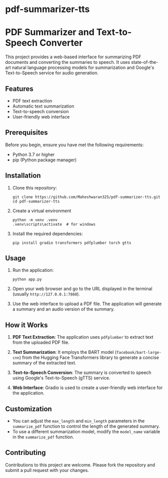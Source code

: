 ﻿# pdf-summarizer-tts
# PDF Summarizer and Text-to-Speech Converter

This project provides a web-based interface for summarizing PDF documents and converting the summaries to speech. It uses state-of-the-art natural language processing models for summarization and Google's Text-to-Speech service for audio generation.

## Features

- PDF text extraction
- Automatic text summarization
- Text-to-speech conversion
- User-friendly web interface

## Prerequisites

Before you begin, ensure you have met the following requirements:

- Python 3.7 or higher
- pip (Python package manager)

## Installation

1. Clone this repository:
   ```
   git clone https://github.com/Maheshwaran325/pdf-summarizer-tts.git
   cd pdf-summarizer-tts
   ```

2. Create a virtual environment 
    ```
    python -m venv .venv
    .venv\scripts\activate  # for windows
    ```

3. Install the required dependencies:
   ```
   pip install gradio transformers pdfplumber torch gtts
   ```

## Usage

1. Run the application:
   ```
   python app.py
   ```

2. Open your web browser and go to the URL displayed in the terminal (usually `http://127.0.0.1:7860`).

3. Use the web interface to upload a PDF file. The application will generate a summary and an audio version of the summary.

## How it Works

1. **PDF Text Extraction**: The application uses `pdfplumber` to extract text from the uploaded PDF file.

2. **Text Summarization**: It employs the BART model (`facebook/bart-large-cnn`) from the Hugging Face Transformers library to generate a concise summary of the extracted text.

3. **Text-to-Speech Conversion**: The summary is converted to speech using Google's Text-to-Speech (gTTS) service.

4. **Web Interface**: Gradio is used to create a user-friendly web interface for the application.

## Customization

- You can adjust the `max_length` and `min_length` parameters in the `summarize_pdf` function to control the length of the generated summary.
- To use a different summarization model, modify the `model_name` variable in the `summarize_pdf` function.

## Contributing

Contributions to this project are welcome. Please fork the repository and submit a pull request with your changes.

